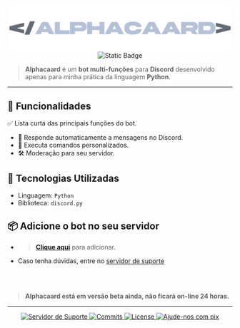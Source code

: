 <p align="center">
    <img src="assets/gitbanner.png" width="900px" alt="Alphacaard">
    <img alt="Static Badge" src="https://img.shields.io/badge/REPOSIT%C3%93RIO%20EM%20MANUTEN%C3%87%C3%83O-MAINTENCE?style=for-the-badge&color=red">
</p>

> **Alphacaard** é um **bot multi-funções** para **Discord** desenvolvido apenas para minha prática da linguagem **Python**.

---

## 📌 Funcionalidades

✅ Lista curta das principais funções do bot.  

- 🚀 Responde automaticamente a mensagens no Discord.  
- 🔄 Executa comandos personalizados.
- 🛠️ Moderação para seu servidor.  

## 👾 Tecnologias Utilizadas

- Linguagem: ``Python``  
- Biblioteca: ``discord.py``

## 📦 Adicione o bot no seu servidor

- > [**Clique aqui**](https://discord.com/oauth2/authorize?client_id=1329843971081637999) para adicionar.
- Caso tenha dúvidas, entre no [servidor de suporte](https://discord.gg/ZK7849p9Sd)

<br>
<br>

> **Alphacaard está em versão beta ainda, não ficará on-line 24 horas.**

---
<p>
<p align="center">
    <a href="https://discord.gg/ZK7849p9Sd" target="_blank">
        <img
            alt="Servidor de Suporte"
            title="Servidor de Suporte"
            src="https://img.shields.io/discord/1329817354711863358?style=for-the-badge&logo=discord&logoColor=white&logoSize=wide&label=Discord&labelColor=grey&color=b5c1d7&link=https%3A%2F%2Fdiscord.gg%2FZK7849p9Sd"
    />
        <img
            alt="Commits"
            title="Commits"
            src="https://img.shields.io/github/commit-activity/t/vcaard/alphacaardBot?style=for-the-badge&logo=github&logoColor=white&label=Commits%20Totais&color=b5c1d7"
    />
        <img
            alt="License"
            title="License"
            src="https://img.shields.io/badge/MIT-LICENSE?style=for-the-badge&logo=readme&logoColor=white&label=LICENSE&color=b5c1d7"
    />
    <a href="https://livepix.gg/caard/apoiador" target="_blank">
        <img
            alt="Ajude-nos com pix"
            title="Doação"
            src="https://img.shields.io/badge/APOIADOR-DOA%C3%87%C3%83O%20VIA?style=for-the-badge&logo=pix&logoColor=white&label=TORNE-SE&color=b5c1d7"
    />
</p>
</p>
